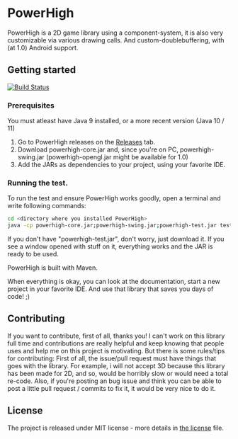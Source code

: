 # PowerHigh
PowerHigh is a 2D game library using a component-system, it is also very customizable via various drawing calls. And custom-doublebuffering, with (at 1.0) Android support.

## Getting started

[![Build Status](https://travis-ci.org/zenith391/PowerHigh.svg)](https://travis-ci.org/zenith391/PowerHigh)

### Prerequisites
You must atleast have Java 9 installed, or a more recent version (Java 10 / 11)
1. Go to PowerHigh releases on the [Releases](https://github.com/zenith391/PowerHigh/releases) tab.
2. Download powerhigh-core.jar and, since you're on PC, powerhigh-swing.jar (powerhigh-opengl.jar might be available for 1.0)
2. Add the JARs as dependencies to your project, using your favorite IDE.

### Running the test.
To run the test and ensure PowerHigh works goodly,
open a terminal and write following commands:
```sh
cd <directory where you installed PowerHigh>
java -cp powerhigh-core.jar;powerhigh-swing.jar;powerhigh-test.jar test.org.powerhigh.PowerHighTest
```
If you don't have "powerhigh-test.jar", don't worry, just download it.
If you see a window opened with stuff on it, everything works and the JAR is ready to be used.

PowerHigh is built with Maven.

When everything is okay, you can look at the documentation, start a new project in your favorite IDE.
And use that library that saves you days of code! ;)

## Contributing

If you want to contribute, first of all, thanks you! I can't work on this library full time and contributions
are really helpful and keep knowing that people uses and help me on this project is motivating.
But there is some rules/tips for contributing:
First of all, the issue/pull request must have things that goes with the library. For example, i will not accept 3D because
this library has been made for 2D, and so, would be horribly slow or would need a total re-code.
Also, if you're posting an bug issue and think you can be able to post a little pull request / commits to fix it, it would be very nice to do it.

## License
The project is released under MIT license - more details in [the license](https://github.com/DigitalSnakeSoftware/PowerHigh/blob/master/LICENSE) file.
